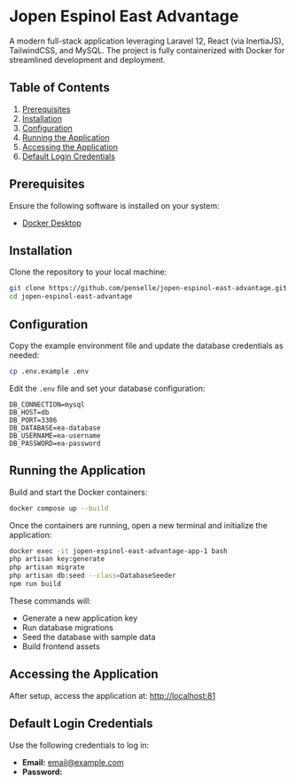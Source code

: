 # Jopen Espinol East Advantage

A modern full-stack application leveraging Laravel 12, React (via InertiaJS), TailwindCSS, and MySQL. The project is fully containerized with Docker for streamlined development and deployment.

## Table of Contents

1. [Prerequisites](#prerequisites)
2. [Installation](#installation)
3. [Configuration](#configuration)
4. [Running the Application](#running-the-application)
5. [Accessing the Application](#accessing-the-application)
6. [Default Login Credentials](#default-login-credentials)

## Prerequisites

Ensure the following software is installed on your system:

- [Docker Desktop](https://www.docker.com/products/docker-desktop)

## Installation

Clone the repository to your local machine:

```bash
git clone https://github.com/penselle/jopen-espinol-east-advantage.git
cd jopen-espinol-east-advantage
```

## Configuration

Copy the example environment file and update the database credentials as needed:

```bash
cp .env.example .env
```

Edit the `.env` file and set your database configuration:

```env
DB_CONNECTION=mysql
DB_HOST=db
DB_PORT=3306
DB_DATABASE=ea-database
DB_USERNAME=ea-username
DB_PASSWORD=ea-password
```

## Running the Application

Build and start the Docker containers:

```bash
docker compose up --build
```

Once the containers are running, open a new terminal and initialize the application:

```bash
docker exec -it jopen-espinol-east-advantage-app-1 bash
php artisan key:generate
php artisan migrate
php artisan db:seed --class=DatabaseSeeder
npm run build
```

These commands will:
- Generate a new application key
- Run database migrations
- Seed the database with sample data
- Build frontend assets

## Accessing the Application

After setup, access the application at: [http://localhost:81](http://localhost:81)

## Default Login Credentials

Use the following credentials to log in:

- **Email:** email@example.com
- **Password:**